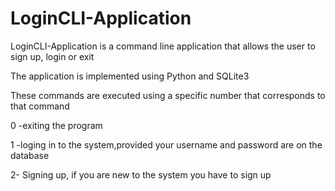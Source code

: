 # LoginCLI-Application
LoginCLI-Application is a command line application that allows the user to sign up, login or exit 

The application is implemented using Python and SQLite3

These commands are executed using a specific number that corresponds to that command

0 -exiting the program

1 -loging in to the system,provided your username and password are on the database

2- Signing up, if you are new to the system you have to sign up

